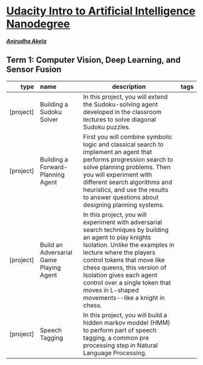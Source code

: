 # [Udacity Intro to Artificial Intelligence Nanodegree](https://www.udacity.com/course/ai-artificial-intelligence-nanodegree--nd898)

##### [Anirudha Akela](https://github.com/anirudha-akela)

## Term 1: Computer Vision, Deep Learning, and Sensor Fusion

type | name | description | tags
--:|:----|---|---
[project] | Building a Sudoku Solver | In this project, you will extend the Sudoku-solving agent developed in the classroom lectures to solve diagonal Sudoku puzzles. |
[project] | Building a Forward-Planning Agent| First you will combine symbolic logic and classical search to implement an agent that performs progression search to solve planning problems. Then you will experiment with different search algorithms and heuristics, and use the results to answer questions about designing planning systems. |
[project]  | Build an Adversarial Game Playing Agent| In this project, you will experiment with adversarial search techniques by building an agent to play knights Isolation. Unlike the examples in lecture where the players control tokens that move like chess queens, this version of Isolation gives each agent control over a single token that moves in L-shaped movements--like a knight in chess. |
[project]  | Speech Tagging | In this project, you will build a hidden markov moddel (HMM) to perform part of speech tagging, a common pre processing step in Natural Language Processing. |

